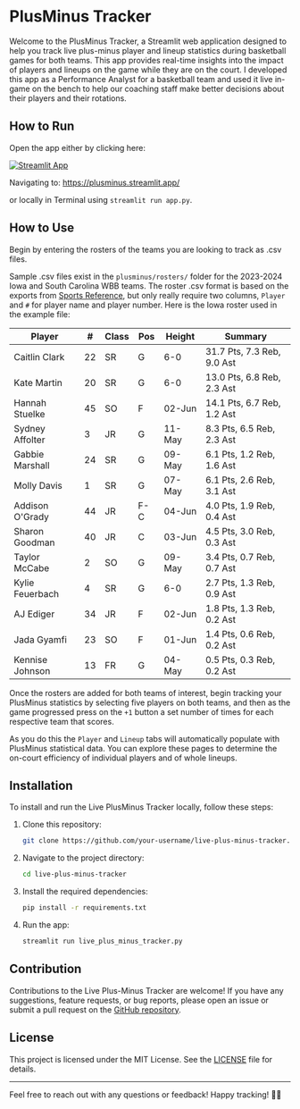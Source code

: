 # PlusMinus Tracker

Welcome to the PlusMinus Tracker, a Streamlit web application designed to help you track live plus-minus player and lineup statistics during basketball games for both teams. This app provides real-time insights into the impact of players and lineups on the game while they are on the court. I developed this app as a Performance Analyst for a basketball team and used it live in-game on the bench to help our coaching staff make better decisions about their players and their rotations.

## How to Run

   Open the app either by clicking here:

   [![Streamlit App](https://static.streamlit.io/badges/streamlit_badge_black_white.svg)](https://plusminus.streamlit.app)

   Navigating to:
   https://plusminus.streamlit.app/
   
   or locally in Terminal using ```streamlit run app.py```.

## How to Use

   Begin by entering the rosters of the teams you are looking to track as .csv files.

   Sample .csv files exist in the ```plusminus/rosters/``` folder for the 2023-2024 Iowa and South Carolina WBB teams. The roster .csv format is based on the exports from [Sports Reference](https://www.sports-reference.com/cbb/schools/iowa/women/2024.html#roster), but only really require two columns, ```Player``` and ```#``` for player name and player number. Here is the Iowa roster used in the example file:

|Player         |#  |Class|Pos|Height|Summary                   |
|---------------|---|-----|---|------|--------------------------|
|Caitlin Clark  |22 |SR   |G  |6-0   |31.7 Pts, 7.3 Reb, 9.0 Ast|
|Kate Martin    |20 |SR   |G  |6-0   |13.0 Pts, 6.8 Reb, 2.3 Ast|
|Hannah Stuelke |45 |SO   |F  |02-Jun|14.1 Pts, 6.7 Reb, 1.2 Ast|
|Sydney Affolter|3  |JR   |G  |11-May|8.3 Pts, 6.5 Reb, 2.3 Ast |
|Gabbie Marshall|24 |SR   |G  |09-May|6.1 Pts, 1.2 Reb, 1.6 Ast |
|Molly Davis    |1  |SR   |G  |07-May|6.1 Pts, 2.6 Reb, 3.1 Ast |
|Addison O'Grady|44 |JR   |F-C|04-Jun|4.0 Pts, 1.9 Reb, 0.4 Ast |
|Sharon Goodman |40 |JR   |C  |03-Jun|4.5 Pts, 3.0 Reb, 0.3 Ast |
|Taylor McCabe  |2  |SO   |G  |09-May|3.4 Pts, 0.7 Reb, 0.7 Ast |
|Kylie Feuerbach|4  |SR   |G  |6-0   |2.7 Pts, 1.3 Reb, 0.9 Ast |
|AJ Ediger      |34 |JR   |F  |02-Jun|1.8 Pts, 1.3 Reb, 0.2 Ast |
|Jada Gyamfi    |23 |SO   |F  |01-Jun|1.4 Pts, 0.6 Reb, 0.2 Ast |
|Kennise Johnson|13 |FR   |G  |04-May|0.5 Pts, 0.3 Reb, 0.2 Ast |

Once the rosters are added for both teams of interest, begin tracking your PlusMinus statistics by selecting five players on both teams, and then as the game progressed press on the ```+1``` button a set number of times for each respective team that scores. 

As you do this the ```Player``` and ```Lineup``` tabs will automatically populate with PlusMinus statistical data. You can explore these pages to determine the on-court efficiency of individual players and of whole lineups.



## Installation

To install and run the Live PlusMinus Tracker locally, follow these steps:

1. Clone this repository:

    ```bash
    git clone https://github.com/your-username/live-plus-minus-tracker.git
    ```

2. Navigate to the project directory:

    ```bash
    cd live-plus-minus-tracker
    ```

3. Install the required dependencies:

    ```bash
    pip install -r requirements.txt
    ```

4. Run the app:

    ```bash
    streamlit run live_plus_minus_tracker.py
    ```

## Contribution

Contributions to the Live Plus-Minus Tracker are welcome! If you have any suggestions, feature requests, or bug reports, please open an issue or submit a pull request on the [GitHub repository](https://github.com/robmackowiak/plusminus-tracker/).

## License

This project is licensed under the MIT License. See the [LICENSE](LICENSE) file for details.

---

Feel free to reach out with any questions or feedback! Happy tracking! 🏀✨
